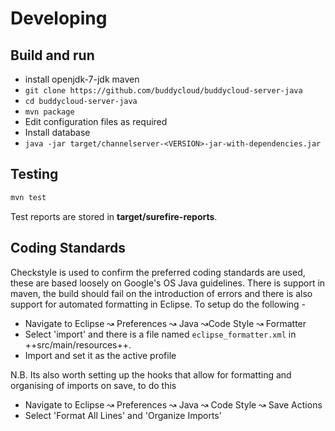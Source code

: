 # Developing

## Build and run

* install openjdk-7-jdk maven
* `git clone https://github.com/buddycloud/buddycloud-server-java`
* `cd buddycloud-server-java`
* `mvn package`
* Edit configuration files as required
* Install database
* `java -jar target/channelserver-<VERSION>-jar-with-dependencies.jar`

## Testing

```bash
mvn test
```

Test reports are stored in __target/surefire-reports__.

## Coding Standards

Checkstyle is used to confirm the preferred coding standards are used, these are based loosely on Google's OS Java guidelines.  There is support in maven, the build should fail on the introduction of errors and there is also support for automated formatting in Eclipse.  To setup do the following -

* Navigate to Eclipse ↝ Preferences ↝ Java ↝Code Style ↝ Formatter
* Select 'import' and there is a file named `eclipse_formatter.xml` in ++src/main/resources++.
* Import and set it as the active profile

N.B. Its also worth setting up the hooks that allow for formatting and organising of imports on save, to do this 

* Navigate to Eclipse ↝ Preferences ↝ Java ↝ Code Style ↝ Save Actions
* Select 'Format All Lines' and 'Organize Imports'
